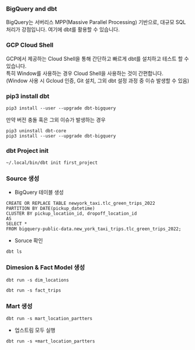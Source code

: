### BigQuery and dbt
BigQuery는 서버리스 MPP(Massive Parallel Processing) 기반으로, 대규모 SQL 처리가 강점입니다. 여기에 dbt를 활용할 수 있습니다.
  
### GCP Cloud Shell
GCP에서 제공하는 Cloud Shell을 통해 간단하고 빠르게 dbt를 설치하고 테스트 할 수 있습니다.  
특히 Window를 사용하는 경우 Cloud Shell을 사용하는 것이 간편합니다.  
(Window 사용 시 Gcloud 인증, Git 설치, 그외 dbt 설정 과정 중 이슈 발생할 수 있음)  
  
### pip3 install dbt
```
pip3 install --user --upgrade dbt-bigquery
```  
만약 버전 충돌 혹은 그외 이슈가 발생하는 경우
```
pip3 uninstall dbt-core
pip3 install --user --upgrade dbt-bigquery
```  
  
### dbt Project init
```
~/.local/bin/dbt init first_project
```

### Source 생성
- BigQuery 테이블 생성
```
CREATE OR REPLACE TABLE newyork_taxi.tlc_green_trips_2022
PARTITION BY DATE(pickup_datetime)
CLUSTER BY pickup_location_id, dropoff_location_id
AS
SELECT *
FROM bigquery-public-data.new_york_taxi_trips.tlc_green_trips_2022;
```  
  
- Soruce 확인
```
dbt ls
```

### Dimesion & Fact Model 생성
```
dbt run -s dim_locations

dbt run -s fact_trips
```  
  
### Mart 생성
```
dbt run -s mart_location_partters
```  
- 업스트림 모두 실행
```
dbt run -s +mart_location_partters
```